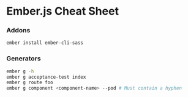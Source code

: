 # Ember.js Cheat Sheet

### Addons

```sh
ember install ember-cli-sass
```

### Generators

```sh
ember g -h
ember g acceptance-test index
ember g route foo
ember g component <component-name> --pod # Must contain a hyphen
```
